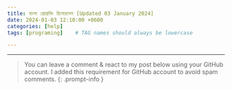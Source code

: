 ```yaml
---
title: বাংলা প্রোগ্রামিং রিসোরসেস [Updated 03 January 2024]
date: 2024-01-03 12:10:00 +0600
categories: [help]
tags: [programing]    # TAG names should always be lowercase

---
```


---


> You can leave a comment & react to my post below using your GitHub account. I added this requirement for GitHub account to avoid spam comments.
{: .prompt-info }